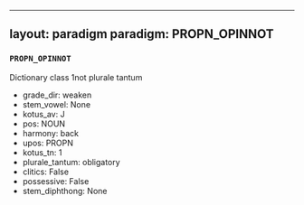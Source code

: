 
---
layout: paradigm
paradigm: PROPN_OPINNOT
---
### ` PROPN_OPINNOT `

Dictionary class 1not plurale tantum
* grade_dir: weaken
* stem_vowel: None
* kotus_av: J
* pos: NOUN
* harmony: back
* upos: PROPN
* kotus_tn: 1
* plurale_tantum: obligatory
* clitics: False
* possessive: False
* stem_diphthong: None
